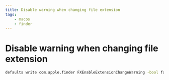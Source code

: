 ```yaml
---
title: Disable warning when changing file extension
tags:
    - macos
    - finder
---
```


# Disable warning when changing file extension

~~~ bash
defaults write com.apple.finder FXEnableExtensionChangeWarning -bool false
~~~
